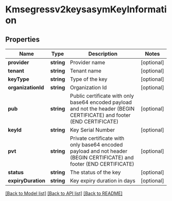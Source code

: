 # Kmsegressv2keysasymKeyInformation

## Properties
Name | Type | Description | Notes
------------ | ------------- | ------------- | -------------
**provider** | **string** | Provider name | [optional] 
**tenant** | **string** | Tenant name | [optional] 
**keyType** | **string** | Type of the key | [optional] 
**organizationId** | **string** | Organization Id | [optional] 
**pub** | **string** | Public certificate with only base64 encoded payload and not the header (BEGIN CERTIFICATE) and footer (END CERTIFICATE) | [optional] 
**keyId** | **string** | Key Serial Number | [optional] 
**pvt** | **string** | Private certificate with only base64 encoded payload and not header (BEGIN CERTIFICATE) and footer (END CERTIFICATE) | [optional] 
**status** | **string** | The status of the key | [optional] 
**expiryDuration** | **string** | Key expiry duration in days | [optional] 

[[Back to Model list]](../README.md#documentation-for-models) [[Back to API list]](../README.md#documentation-for-api-endpoints) [[Back to README]](../README.md)


